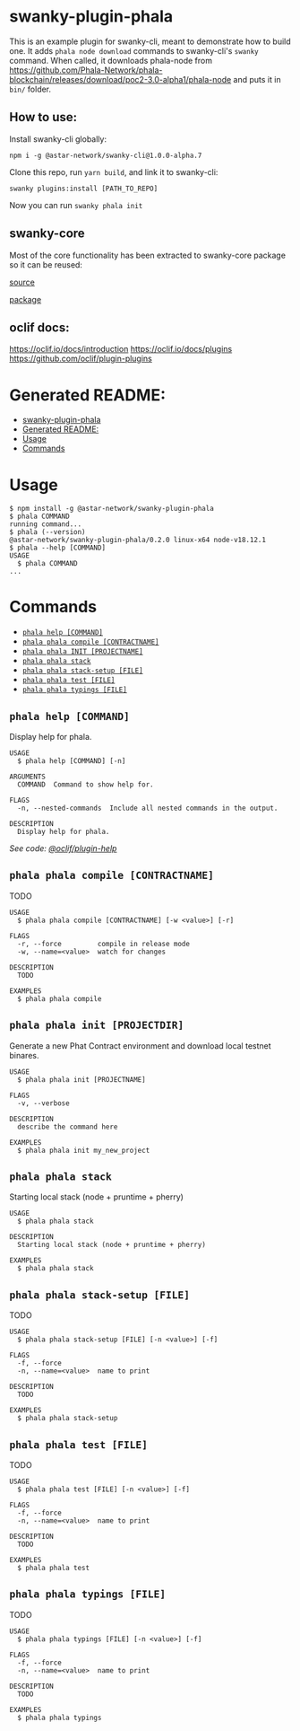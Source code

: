 # swanky-plugin-phala

This is an example plugin for swanky-cli, meant to demonstrate how to build one.
It adds `phala node download` commands to swanky-cli's `swanky` command.
When called, it downloads phala-node from https://github.com/Phala-Network/phala-blockchain/releases/download/poc2-3.0-alpha1/phala-node and puts it in `bin/` folder.

## How to use:

Install swanky-cli globally:

```
npm i -g @astar-network/swanky-cli@1.0.0-alpha.7
```

Clone this repo, run `yarn build`, and link it to swanky-cli:

```
swanky plugins:install [PATH_TO_REPO]
```

Now you can run `swanky phala init`

## swanky-core

Most of the core functionality has been extracted to swanky-core package so it can be reused:

[source](https://github.com/AstarNetwork/swanky-cli/tree/feature/convert-to-monorepo/packages/core)

[package](https://www.npmjs.com/package/@astar-network/swanky-core/v/1.0.0-alpha.7)

## oclif docs:

https://oclif.io/docs/introduction
https://oclif.io/docs/plugins
https://github.com/oclif/plugin-plugins

# Generated README:

<!-- toc -->
* [swanky-plugin-phala](#swanky-plugin-phala)
* [Generated README:](#generated-readme)
* [Usage](#usage)
* [Commands](#commands)
<!-- tocstop -->

# Usage

<!-- usage -->
```sh-session
$ npm install -g @astar-network/swanky-plugin-phala
$ phala COMMAND
running command...
$ phala (--version)
@astar-network/swanky-plugin-phala/0.2.0 linux-x64 node-v18.12.1
$ phala --help [COMMAND]
USAGE
  $ phala COMMAND
...
```
<!-- usagestop -->

# Commands

<!-- commands -->
* [`phala help [COMMAND]`](#phala-help-command)
* [`phala phala compile [CONTRACTNAME]`](#phala-phala-compile-contractname)
* [`phala phala INIT [PROJECTNAME]`](#phala-phala-compile-projectname)
* [`phala phala stack`](#phala-phala-stack)
* [`phala phala stack-setup [FILE]`](#phala-phala-stack-setup-file)
* [`phala phala test [FILE]`](#phala-phala-test-file)
* [`phala phala typings [FILE]`](#phala-phala-typings-file)

## `phala help [COMMAND]`

Display help for phala.

```
USAGE
  $ phala help [COMMAND] [-n]

ARGUMENTS
  COMMAND  Command to show help for.

FLAGS
  -n, --nested-commands  Include all nested commands in the output.

DESCRIPTION
  Display help for phala.
```

_See code: [@oclif/plugin-help](https://github.com/oclif/plugin-help/blob/v5.1.19/src/commands/help.ts)_

## `phala phala compile [CONTRACTNAME]`

TODO

```
USAGE
  $ phala phala compile [CONTRACTNAME] [-w <value>] [-r]

FLAGS
  -r, --force         compile in release mode
  -w, --name=<value>  watch for changes

DESCRIPTION
  TODO

EXAMPLES
  $ phala phala compile
```
## `phala phala init [PROJECTDIR]`

Generate a new Phat Contract environment and download local testnet binares.

```
USAGE
  $ phala phala init [PROJECTNAME]

FLAGS
  -v, --verbose

DESCRIPTION
  describe the command here

EXAMPLES
  $ phala phala init my_new_project
```

## `phala phala stack`

Starting local stack (node + pruntime + pherry)

```
USAGE
  $ phala phala stack

DESCRIPTION
  Starting local stack (node + pruntime + pherry)

EXAMPLES
  $ phala phala stack
```

## `phala phala stack-setup [FILE]`

TODO

```
USAGE
  $ phala phala stack-setup [FILE] [-n <value>] [-f]

FLAGS
  -f, --force
  -n, --name=<value>  name to print

DESCRIPTION
  TODO

EXAMPLES
  $ phala phala stack-setup
```

## `phala phala test [FILE]`

TODO

```
USAGE
  $ phala phala test [FILE] [-n <value>] [-f]

FLAGS
  -f, --force
  -n, --name=<value>  name to print

DESCRIPTION
  TODO

EXAMPLES
  $ phala phala test
```

## `phala phala typings [FILE]`

TODO

```
USAGE
  $ phala phala typings [FILE] [-n <value>] [-f]

FLAGS
  -f, --force
  -n, --name=<value>  name to print

DESCRIPTION
  TODO

EXAMPLES
  $ phala phala typings
```
<!-- commandsstop -->
